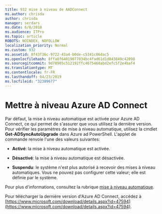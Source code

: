 ```yaml
---
title: 932 mise à niveau de AADConnect
ms.author: chrisda
author: chrisda
manager: serdars
ms.date: 6/8/2018
ms.audience: ITPro
ms.topic: article
ROBOTS: NOINDEX, NOFOLLOW
localization_priority: Normal
ms.custom: 932
ms.assetid: 8f43f36c-9722-43a4-b0de-c5341c06dac5
ms.openlocfilehash: 8ffa8f64019077034bc4fad61d1d843849c42898
ms.sourcegitcommit: 9d78905c512192ffc4675468abd2efc5f2e4baf4
ms.translationtype: MT
ms.contentlocale: fr-FR
ms.lasthandoff: 04/23/2019
ms.locfileid: "32389677"
---
```

# <a name="upgrade-azure-ad-connect"></a>Mettre à niveau Azure AD Connect

Par défaut, la mise à niveau automatique est activée pour Azure AD Connect, ce qui permet de s'assurer que vous utilisez la dernière version. Pour vérifier les paramètres de mise à niveau automatique, utilisez la cmdlet **Get-ADSyncAutoUpgrade** dans Azure ad PowerShell. L'applet de commande renvoie l'une des valeurs suivantes: 

- **Activé**: la mise à niveau automatique est activée.

- **Désactivé**: la mise à niveau automatique est désactivée.

- **Suspendu**: le système n'est plus autorisé à recevoir des mises à niveau automatiques. Vous ne pouvez pas configurer cette valeur; elle est définie par le système. 

Pour plus d'informations, consultez la rubrique [mise à niveau automatique](https://docs.microsoft.com/azure/active-directory/connect/active-directory-aadconnect-feature-automatic-upgrade).

Pour télécharger la dernière version d'Azure AD Connect, accédez à [https://www.microsoft.com/download/details.aspx?id=47594](https://www.microsoft.com/download/details.aspx?id=47594).
